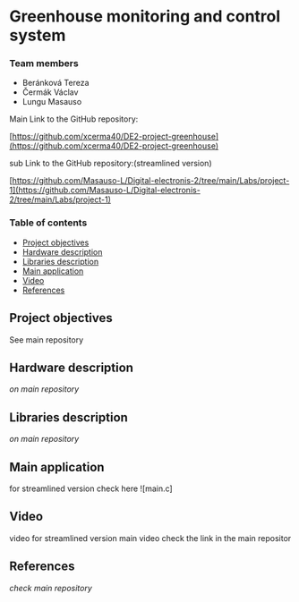 # Greenhouse monitoring and control system

### Team members

* Beránková Tereza
* Čermák Václav
* Lungu Masauso


Main Link to the GitHub repository:

[https://github.com/xcerma40/DE2-project-greenhouse](https://github.com/xcerma40/DE2-project-greenhouse)

sub Link to the GitHub repository:(streamlined version)


[https://github.com/Masauso-L/Digital-electronis-2/tree/main/Labs/project-1](https://github.com/Masauso-L/Digital-electronis-2/tree/main/Labs/project-1)

### Table of contents

* [Project objectives](#objectives)
* [Hardware description](#hardware)
* [Libraries description](#libs)
* [Main application](#main)
* [Video](#video)
* [References](#references)

<a name="objectives"></a>

## Project objectives

See main repository

<a name="hardware"></a>

## Hardware description

*on main repository*

<a name="libs"></a>

## Libraries description

*on main repository*

<a name="main"></a>

## Main application

for streamlined version check here ![main.c]

<a name="video"></a>

## Video
 video for streamlined version
main video check the link in the main repositor
<a name="references"></a>

## References

*check main repository*